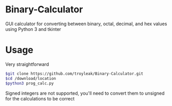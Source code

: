 # Binary-Calculator
GUI calculator for converting between binary, octal, decimal, and hex values using Python 3 and tkinter

# Usage
Very straightforward

````bash
$git clone https://github.com/troyleak/Binary-Calculator.git
$cd /download/location
$python3 prog_calc.py
````

Signed integers are not supported, you'll need to convert them to unsigned for the calculations to be correct
